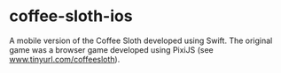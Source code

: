 # coffee-sloth-ios

A mobile version of the Coffee Sloth developed using Swift. The original game was a browser game developed using PixiJS (see www.tinyurl.com/coffeesloth).
